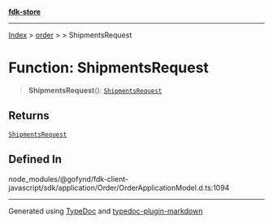 [**fdk-store**](../../../README.md)
***

[Index](../../../API.md) > [order](../../README.md) > [<internal>](../README.md) > ShipmentsRequest

# Function: ShipmentsRequest

> **ShipmentsRequest**(): [`ShipmentsRequest`](../type-aliases/type-alias.ShipmentsRequest.md)

## Returns

[`ShipmentsRequest`](../type-aliases/type-alias.ShipmentsRequest.md)

## Defined In

node\_modules/@gofynd/fdk-client-javascript/sdk/application/Order/OrderApplicationModel.d.ts:1094

***
Generated using [TypeDoc](https://typedoc.org/) and [typedoc-plugin-markdown](https://www.npmjs.com/package/typedoc-plugin-markdown)
